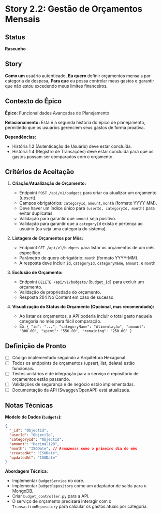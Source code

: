 # Story 2.2: Gestão de Orçamentos Mensais

## Status
**Rascunho**

## Story
**Como um** usuário autenticado,
**Eu quero** definir orçamentos mensais por categoria de despesa,
**Para que** eu possa controlar meus gastos e garantir que não estou excedendo meus limites financeiros.

## Contexto do Épico
**Épico:** Funcionalidades Avançadas de Planejamento

**Relacionamento:** Esta é a segunda história do épico de planejamento, permitindo que os usuários gerenciem seus gastos de forma proativa.

**Dependências:**
- História 1.2 (Autenticação de Usuário) deve estar concluída.
- História 1.4 (Registro de Transações) deve estar concluída para que os gastos possam ser comparados com o orçamento.

## Critérios de Aceitação

1.  **Criação/Atualização de Orçamento:**
    -   Endpoint `POST /api/v1/budgets` para criar ou atualizar um orçamento (upsert).
    -   Campos obrigatórios: `categoryId`, `amount`, `month` (formato YYYY-MM).
    -   Deve haver um índice único para `(userId, categoryId, month)` para evitar duplicatas.
    -   Validação para garantir que `amount` seja positivo.
    -   Validação para garantir que a `categoryId` exista e pertença ao usuário (ou seja uma categoria do sistema).

2.  **Listagem de Orçamentos por Mês:**
    -   Endpoint `GET /api/v1/budgets` para listar os orçamentos de um mês específico.
    -   Parâmetro de query obrigatório: `month` (formato YYYY-MM).
    -   A resposta deve incluir `id`, `categoryId`, `categoryName`, `amount`, e `month`.

3.  **Exclusão de Orçamento:**
    -   Endpoint `DELETE /api/v1/budgets/{budget_id}` para excluir um orçamento.
    -   Validação de propriedade do orçamento.
    -   Resposta 204 No Content em caso de sucesso.

4.  **Visualização do Status do Orçamento (Opcional, mas recomendado):**
    -   Ao listar os orçamentos, a API poderia incluir o total gasto naquela categoria no mês para fácil comparação.
    -   Ex: `{ "id": "...", "categoryName": "Alimentação", "amount": "800.00", "spent": "550.00", "remaining": "250.00" }`

## Definição de Pronto

- [ ] Código implementado seguindo a Arquitetura Hexagonal.
- [ ] Todos os endpoints de orçamentos (upsert, list, delete) estão funcionais.
- [ ] Testes unitários e de integração para o serviço e repositório de orçamentos estão passando.
- [ ] Validações de segurança e de negócio estão implementadas.
- [ ] Documentação da API (Swagger/OpenAPI) está atualizada.

## Notas Técnicas

**Modelo de Dados (`budgets`):**
```json
{
  "_id": "ObjectId",
  "userId": "ObjectId",
  "categoryId": "ObjectId",
  "amount": "Decimal128",
  "month": "ISODate", // Armazenar como o primeiro dia do mês
  "createdAt": "ISODate",
  "updatedAt": "ISODate"
}
```

**Abordagem Técnica:**
-   Implementar `BudgetService` no core.
-   Implementar `BudgetRepository` como um adaptador de saída para o MongoDB.
-   Criar `budget_controller.py` para a API.
-   O serviço de orçamento precisará interagir com o `TransactionRepository` para calcular os gastos atuais por categoria.